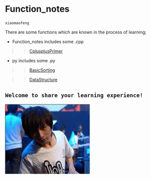 # Function_notes
`xiaomaofeng`

There are some functions which are known in the process of learning;

* Function_notes includes some .cpp
>>[CplusplusPrimer](https://github.com/xiaomaofeng/Function_notes/tree/master/cpp/CplusplusPrimer "Some example from CplusplusPrimer!")

* py includes some .py
>>[BasicSorting](https://github.com/xiaomaofeng/Function_notes/tree/master/py/BasicsSorting)

>>[DataStructure](https://github.com/xiaomaofeng/Function_notes/tree/master/py/DataStructure)



## `Welcome to share your learning experience!`

![小轮子冲鸭](https://github.com/xiaomaofeng/Function_notes/blob/master/picture/Snipaste_2018-12-12_10-27-21.png)
